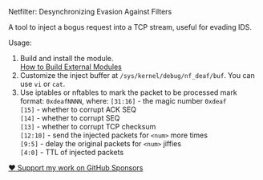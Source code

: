 Netfilter: Desynchronizing Evasion Against Filters

A tool to inject a bogus request into a TCP stream, useful for evading IDS.

Usage:
1. Build and install the module.  
[How to Build External Modules](https://www.kernel.org/doc/html/latest/kbuild/modules.html)
2. Customize the inject buffer at `/sys/kernel/debug/nf_deaf/buf`. You can use `vi` or `cat`.
3. Use iptables or nftables to mark the packet to be processed
   mark format: `0xdeafNNNN`, where:
   `[31:16]` - the magic number `0xdeaf`  
   `[15]` - whether to corrupt ACK SEQ  
   `[14]` - whether to corrupt SEQ  
   `[13]` - whether to corrupt TCP checksum  
   `[12:10]` - send the injected packets for `<num>` more times  
   `[9:5]` - delay the original packets for `<num>` jiffies  
   `[4:0]` - TTL of injected packets  

[:heart: Support my work on GitHub Sponsors](https://github.com/sponsors/LGA1150)
